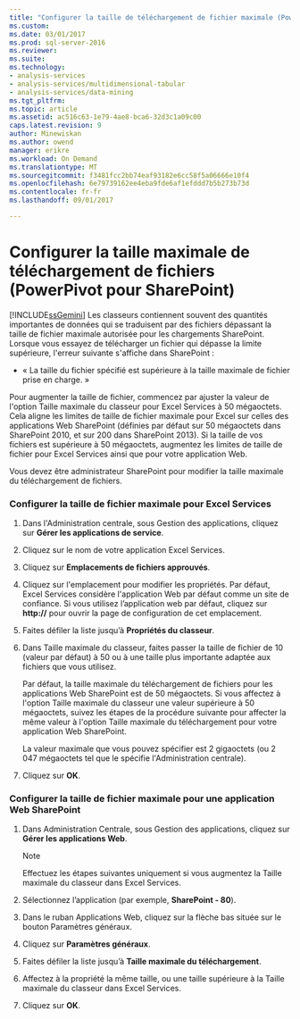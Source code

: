 ```yaml
---
title: "Configurer la taille de téléchargement de fichier maximale (PowerPivot pour SharePoint) | Documents Microsoft"
ms.custom: 
ms.date: 03/01/2017
ms.prod: sql-server-2016
ms.reviewer: 
ms.suite: 
ms.technology:
- analysis-services
- analysis-services/multidimensional-tabular
- analysis-services/data-mining
ms.tgt_pltfrm: 
ms.topic: article
ms.assetid: ac516c63-1e79-4ae8-bca6-32d3c1a09c00
caps.latest.revision: 9
author: Minewiskan
ms.author: owend
manager: erikre
ms.workload: On Demand
ms.translationtype: MT
ms.sourcegitcommit: f3481fcc2bb74eaf93182e6cc58f5a06666e10f4
ms.openlocfilehash: 6e79739162ee4eba9fde6af1efddd7b5b273b73d
ms.contentlocale: fr-fr
ms.lasthandoff: 09/01/2017

---
```

# <a name="configure-maximum-file-upload-size-power-pivot-for-sharepoint"></a>Configurer la taille maximale de téléchargement de fichiers (PowerPivot pour SharePoint)
  [!INCLUDE[ssGemini](../../includes/ssgemini-md.md)] Les classeurs contiennent souvent des quantités importantes de données qui se traduisent par des fichiers dépassant la taille de fichier maximale autorisée pour les chargements SharePoint. Lorsque vous essayez de télécharger un fichier qui dépasse la limite supérieure, l'erreur suivante s'affiche dans SharePoint :  
  
-   « La taille du fichier spécifié est supérieure à la taille maximale de fichier prise en charge. »  
  
 Pour augmenter la taille de fichier, commencez par ajuster la valeur de l'option Taille maximale du classeur pour Excel Services à 50 mégaoctets. Cela aligne les limites de taille de fichier maximale pour Excel sur celles des applications Web SharePoint (définies par défaut sur 50 mégaoctets dans SharePoint 2010, et sur 200 dans SharePoint 2013). Si la taille de vos fichiers est supérieure à 50 mégaoctets, augmentez les limites de taille de fichier pour Excel Services ainsi que pour votre application Web.  
  
 Vous devez être administrateur SharePoint pour modifier la taille maximale du téléchargement de fichiers.  
  
### <a name="configure-maximum-file-size-for-excel-services"></a>Configurer la taille de fichier maximale pour Excel Services  
  
1.  Dans l'Administration centrale, sous Gestion des applications, cliquez sur **Gérer les applications de service**.  
  
2.  Cliquez sur le nom de votre application Excel Services.  
  
3.  Cliquez sur **Emplacements de fichiers approuvés**.  
  
4.  Cliquez sur l'emplacement pour modifier les propriétés. Par défaut, Excel Services considère l'application Web par défaut comme un site de confiance. Si vous utilisez l’application web par défaut, cliquez sur **http://** pour ouvrir la page de configuration de cet emplacement.  
  
5.  Faites défiler la liste jusqu’à **Propriétés du classeur**.  
  
6.  Dans Taille maximale du classeur, faites passer la taille de fichier de 10 (valeur par défaut) à 50 ou à une taille plus importante adaptée aux fichiers que vous utilisez.  
  
     Par défaut, la taille maximale du téléchargement de fichiers pour les applications Web SharePoint est de 50 mégaoctets. Si vous affectez à l'option Taille maximale du classeur une valeur supérieure à 50 mégaoctets, suivez les étapes de la procédure suivante pour affecter la même valeur à l'option Taille maximale du téléchargement pour votre application Web SharePoint.  
  
     La valeur maximale que vous pouvez spécifier est 2 gigaoctets (ou 2 047 mégaoctets tel que le spécifie l'Administration centrale).  
  
7.  Cliquez sur **OK**.  
  
### <a name="configure-maximum-file-size-for-a-sharepoint-web-application"></a>Configurer la taille de fichier maximale pour une application Web SharePoint  
  
1.  Dans Administration Centrale, sous Gestion des applications, cliquez sur **Gérer les applications Web**.  
  
    > [!NOTE]  
    >  Effectuez les étapes suivantes uniquement si vous augmentez la Taille maximale du classeur dans Excel Services.  
  
2.  Sélectionnez l’application (par exemple, **SharePoint - 80**).  
  
3.  Dans le ruban Applications Web, cliquez sur la flèche bas située sur le bouton Paramètres généraux.  
  
4.  Cliquez sur **Paramètres généraux**.  
  
5.  Faites défiler la liste jusqu’à **Taille maximale du téléchargement**.  
  
6.  Affectez à la propriété la même taille, ou une taille supérieure à la Taille maximale du classeur dans Excel Services.  
  
7.  Cliquez sur **OK**.  
  
  

